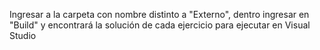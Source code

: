Ingresar a la carpeta con nombre distinto a "Externo", dentro ingresar en "Build" y encontrará la solución de cada ejercicio para ejecutar en Visual Studio
